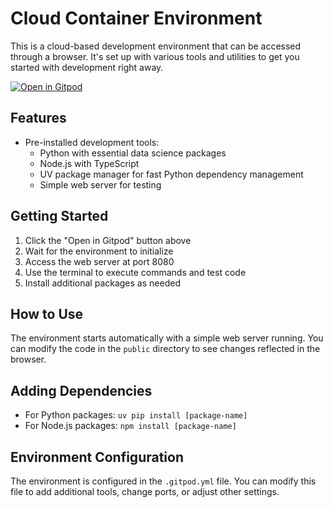 # Cloud Container Environment

This is a cloud-based development environment that can be accessed through a browser. It's set up with various tools and utilities to get you started with development right away.

[![Open in Gitpod](https://gitpod.io/button/open-in-gitpod.svg)](https://gitpod.io/#https://github.com/two-headed-ogre/cloud-container-environment)

## Features

- Pre-installed development tools:
  - Python with essential data science packages
  - Node.js with TypeScript
  - UV package manager for fast Python dependency management
  - Simple web server for testing

## Getting Started

1. Click the "Open in Gitpod" button above
2. Wait for the environment to initialize
3. Access the web server at port 8080
4. Use the terminal to execute commands and test code
5. Install additional packages as needed

## How to Use

The environment starts automatically with a simple web server running. You can modify the code in the `public` directory to see changes reflected in the browser.

## Adding Dependencies

- For Python packages: `uv pip install [package-name]`
- For Node.js packages: `npm install [package-name]`

## Environment Configuration

The environment is configured in the `.gitpod.yml` file. You can modify this file to add additional tools, change ports, or adjust other settings.
